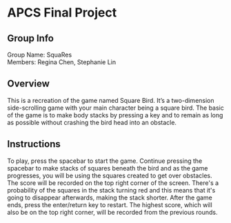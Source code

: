 # APCS Final Project

## Group Info

Group Name: SquaRes<br>
Members: Regina Chen, Stephanie Lin

## Overview

This is a recreation of the game named Square Bird. It’s a two-dimension side-scrolling game with your main character being a square bird. The basic of the game is to make body stacks by pressing a key and to remain as long as possible without crashing the bird head into an obstacle.

## Instructions

To play, press the spacebar to start the game. Continue pressing the spacebar to make stacks of squares beneath the bird and as the game progresses, you will be using the squares created to get over obstacles. The score will be recorded on the top right corner of the screen. There's a probability of the squares in the stack turning red and this means that it's going to disappear afterwards, making the stack shorter. After the game ends, press the enter/return key to restart. The highest score, which will also be on the top right corner, will be recorded from the previous rounds. 
